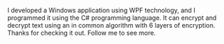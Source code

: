 I developed a Windows application using WPF technology, and I programmed it using the C# programming language.
It can encrypt and decrypt text using an in common algorithm with 6 layers of encryption.
Thanks for checking it out.
Follow me to see more.
